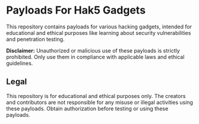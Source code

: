# Payloads For Hak5 Gadgets

This repository contains payloads for various hacking gadgets, intended for educational and ethical purposes like learning about security vulnerabilities and penetration testing.

**Disclaimer:** Unauthorized or malicious use of these payloads is strictly prohibited. Only use them in compliance with applicable laws and ethical guidelines.

## Legal

This repository is for educational and ethical purposes only. The creators and contributors are not responsible for any misuse or illegal activities using these payloads. Obtain authorization before testing or using these payloads.
